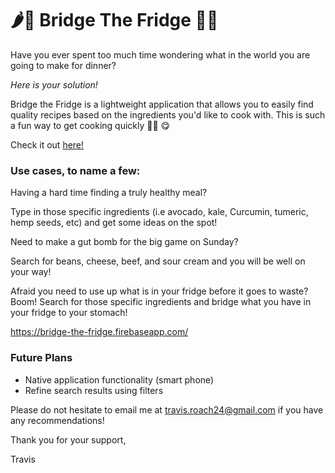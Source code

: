 # 🌶🌽 Bridge The Fridge 🥦🥕

Have you ever spent too much time wondering what in the world you are going to make for dinner? 

_Here is your solution!_

Bridge the Fridge is a lightweight application that allows you to easily find quality recipes based on the ingredients you'd like to cook with. This is such a fun way to get cooking quickly 👩‍🍳 😋

Check it out [here!](https://bridge-the-fridge.firebaseapp.com/)

### Use cases, to name a few:
 Having a hard time finding a truly healthy meal?
 
 Type in those specific ingredients (i.e       avocado, kale, Curcumin, tumeric, hemp seeds, etc) and get some ideas on the spot!

 Need to make a gut bomb for the big game on Sunday?

 Search for beans, cheese, beef, and sour cream and you will be well on your way!

 Afraid you need to use up what is in your fridge before it goes to waste? Boom! Search for those specific ingredients and bridge what you have in your fridge to your stomach!

https://bridge-the-fridge.firebaseapp.com/

### Future Plans

* Native application functionality (smart phone)
* Refine search results using filters

Please do not hesitate to email me at travis.roach24@gmail.com if you have any recommendations! 

Thank you for your support,

Travis